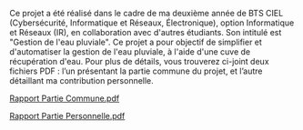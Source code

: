 Ce projet a été réalisé dans le cadre de ma deuxième année de BTS CIEL (Cybersécurité, Informatique et Réseaux, Électronique), option Informatique et Réseaux (IR), en collaboration avec d'autres étudiants. Son intitulé est "Gestion de l'eau pluviale". Ce projet a pour objectif de simplifier et d'automatiser la gestion de l'eau pluviale, à l'aide d'une cuve de récupération d'eau. Pour plus de détails, vous trouverez ci-joint deux fichiers PDF : l’un présentant la partie commune du projet, et l’autre détaillant ma contribution personnelle.

[Rapport Partie Commune.pdf](https://github.com/user-attachments/files/20709219/Rapport.Partie.Commune.pdf)

[Rapport Partie Personnelle.pdf](https://github.com/user-attachments/files/20709412/Rapport.Partie.Personnelle.pdf)
